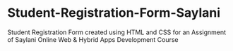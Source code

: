 # Student-Registration-Form-Saylani
Student Registration Form created using HTML and CSS for an Assignment of Saylani Online Web &amp; Hybrid Apps Development Course
